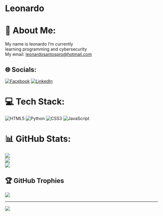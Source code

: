 # Leonardo
# 💫 About Me:
My name is leonardo I’m currently<br>learning programming and cybersecurity<br>My email: leonardosantospro@hotmail.com


## 🌐 Socials:
[![Facebook](https://img.shields.io/badge/Facebook-%231877F2.svg?logo=Facebook&logoColor=white)](https://facebook.com/https://www.facebook.com/leonardosantfe/) [![LinkedIn](https://img.shields.io/badge/LinkedIn-%230077B5.svg?logo=linkedin&logoColor=white)](https://linkedin.com/in/https://www.linkedin.com/in/leonardoferreira-analista/) 

# 💻 Tech Stack:
![HTML5](https://img.shields.io/badge/html5-%23E34F26.svg?style=for-the-badge&logo=html5&logoColor=white) ![Python](https://img.shields.io/badge/python-3670A0?style=for-the-badge&logo=python&logoColor=ffdd54) ![CSS3](https://img.shields.io/badge/css3-%231572B6.svg?style=for-the-badge&logo=css3&logoColor=white) ![JavaScript](https://img.shields.io/badge/javascript-%23323330.svg?style=for-the-badge&logo=javascript&logoColor=%23F7DF1E)
# 📊 GitHub Stats:
![](https://github-readme-stats.vercel.app/api?username=Leonardferreira&theme=chartreuse-dark&hide_border=false&include_all_commits=false&count_private=false)<br/>
![](https://github-readme-streak-stats.herokuapp.com/?user=Leonardferreira&theme=chartreuse-dark&hide_border=false)<br/>
![](https://github-readme-stats.vercel.app/api/top-langs/?username=Leonardferreira&theme=chartreuse-dark&hide_border=false&include_all_commits=false&count_private=false&layout=compact)

## 🏆 GitHub Trophies
![](https://github-profile-trophy.vercel.app/?username=Leonardferreira&theme=radical&no-frame=false&no-bg=true&margin-w=4)

---
[![](https://visitcount.itsvg.in/api?id=Leonardferreira&icon=0&color=0)](https://visitcount.itsvg.in)

<!-- Proudly created with GPRM ( https://gprm.itsvg.in ) -->
